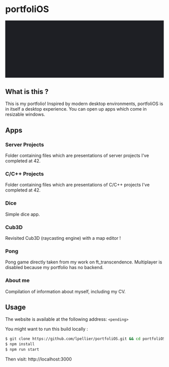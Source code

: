 # portfoliOS

<img src="./portfolios.gif" alt="portfoliOS" ></img>

## What is this ?
This is my portfolio! Inspired by modern desktop environments, portfoliOS is in itself a desktop experience.
You can open up apps which come in resizable windows.

## Apps
### Server Projects
Folder containing files which are presentations of server projects I've completed at 42.
### C/C++ Projects
Folder containing files which are presentations of C/C++ projects I've completed at 42.
### Dice
Simple dice app.
### Cub3D
Revisited Cub3D (raycasting engine) with a map editor !
### Pong
Pong game directly taken from my work on ft_transcendence. Multiplayer is disabled because my portfolio has no backend.
### About me
Compilation of information about myself, including my CV.

## Usage
The website is available at the following address: `<pending>`

You might want to run this build locally :
```bash
$ git clone https://github.com/lpellier/portfoliOS.git && cd portfoliOS
$ npm install
$ npm run start
```
Then visit: http://localhost:3000

